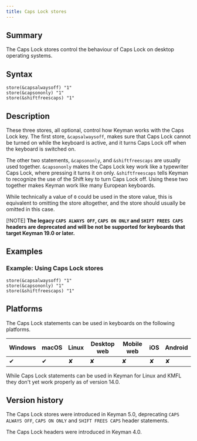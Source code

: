 ```yaml
---
title: Caps Lock stores
---
```


## Summary

The Caps Lock stores control the behaviour of Caps Lock on desktop
operating systems.

## Syntax

``` keyman
store(&capsalwaysoff) "1"
store(&capsononly) "1"
store(&shiftfreescaps) "1"
```

## Description

These three stores, all optional, control how Keyman works with the Caps
Lock key. The first store, `&capsalwaysoff`, makes sure that Caps Lock
cannot be turned on while the keyboard is active, and it turns Caps Lock
off when the keyboard is switched on.

The other two statements, `&capsononly`, and `&shiftfreescaps` are
usually used together. `&capsononly` makes the Caps Lock key work like a
typewriter Caps Lock, where pressing it turns it on only.
`&shiftfreescaps` tells Keyman to recognize the use of the Shift key to
turn Caps Lock off. Using these two together makes Keyman work like many
European keyboards.

While technically a value of `0` could be used in the store value, this
is equivalent to omitting the store altogether, and the store should
usually be omitted in this case.

[!NOTE]
**The legacy `CAPS ALWAYS OFF`, `CAPS ON ONLY` and `SHIFT FREES CAPS`
headers are deprecated and will be not be supported for keyboards that
target Keyman 19.0 or later.**

## Examples

### Example: Using Caps Lock stores

```
store(&capsalwaysoff) "1"
store(&capsononly) "1"
store(&shiftfreescaps) "1"
```

## Platforms

The Caps Lock statements can be used in keyboards on the following
platforms.

| Windows | macOS | Linux | Desktop web | Mobile web | iOS | Android |
|---------|-------|-------|-------------|------------|-----|---------|
| ✔       | ✔     | ✘     | ✘           | ✘          | ✘   | ✘       |

While Caps Lock statements can be used in Keyman for Linux and KMFL they
don't yet work properly as of version 14.0.

## Version history

The Caps Lock stores were introduced in Keyman 5.0, deprecating
`CAPS ALWAYS OFF`, `CAPS ON ONLY` and `SHIFT FREES CAPS` header
statements.

The Caps Lock headers were introduced in Keyman 4.0.
